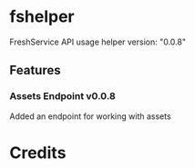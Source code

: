 # fshelper
FreshService API usage helper version: "0.0.8"

## Features
### Assets Endpoint v0.0.8
  Added an endpoint for working with assets

# Credits
